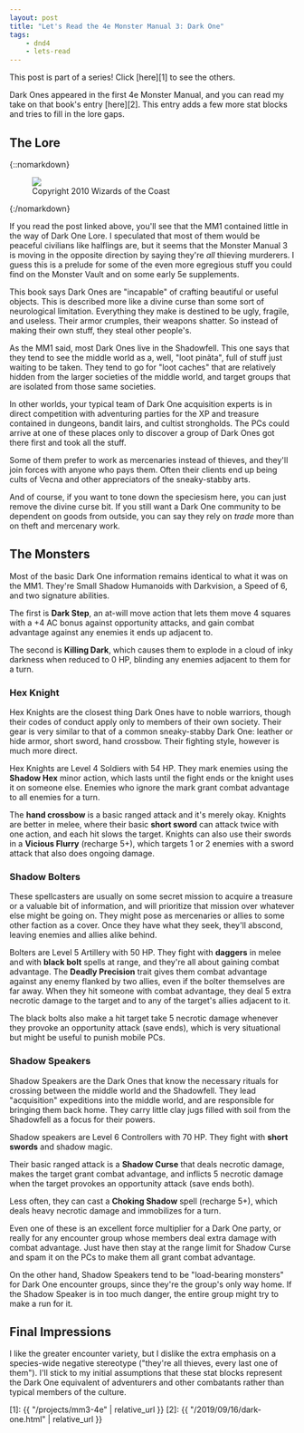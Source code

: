 ```yaml
---
layout: post
title: "Let's Read the 4e Monster Manual 3: Dark One"
tags:
    - dnd4
    - lets-read
---
```


This post is part of a series! Click [here][1] to see the others.

Dark Ones appeared in the first 4e Monster Manual, and you can read my take on
that book's entry [here][2]. This entry adds a few more stat blocks and tries to
fill in the lore gaps.

## The Lore

{::nomarkdown}
<figure class="left">
  <img src="{{ "/assets/wir-mm3-4e-dark-one.png" | absolute_url }}"/>
  <figcaption>
    Copyright 2010 Wizards of the Coast
  </figcaption>
</figure>
{:/nomarkdown}

If you read the post linked above, you'll see that the MM1 contained little in
the way of Dark One Lore. I speculated that most of them would be peaceful
civilians like halflings are, but it seems that the Monster Manual 3 is moving
in the opposite direction by saying they're _all_ thieving murderers. I guess
this is a prelude for some of the even more egregious stuff you could find on
the Monster Vault and on some early 5e supplements.

This book says Dark Ones are "incapable" of crafting beautiful or useful
objects. This is described more like a divine curse than some sort of
neurological limitation. Everything they make is destined to be ugly, fragile,
and useless. Their armor crumples, their weapons shatter. So instead of making
their own stuff, they steal other people's.

As the MM1 said, most Dark Ones live in the Shadowfell. This one says that they
tend to see the middle world as a, well, "loot pinãta", full of stuff just
waiting to be taken. They tend to go for "loot caches" that are relatively
hidden from the larger societies of the middle world, and target groups that are
isolated from those same societies.

In other worlds, your typical team of Dark One acquisition experts is in direct
competition with adventuring parties for the XP and treasure contained in
dungeons, bandit lairs, and cultist strongholds. The PCs could arrive at one of
these places only to discover a group of Dark Ones got there first and took all
the stuff.

Some of them prefer to work as mercenaries instead of thieves, and they'll join
forces with anyone who pays them. Often their clients end up being cults of
Vecna and other appreciators of the sneaky-stabby arts.

And of course, if you want to tone down the speciesism here, you can just remove
the divine curse bit. If you still want a Dark One community to be dependent on
goods from outside, you can say they rely on _trade_ more than on theft and
mercenary work.

## The Monsters

Most of the basic Dark One information remains identical to what it was on the
MM1. They're Small Shadow Humanoids with Darkvision, a Speed of 6, and two
signature abilities.

The first is **Dark Step**, an at-will move action that lets them move 4 squares
with a +4 AC bonus against opportunity attacks, and gain combat advantage
against any enemies it ends up adjacent to.

The second is **Killing Dark**, which causes them to explode in a cloud of inky
darkness when reduced to 0 HP, blinding any enemies adjacent to them for a turn.

### Hex Knight

Hex Knights are the closest thing Dark Ones have to noble warriors, though their
codes of conduct apply only to members of their own society. Their gear is very
similar to that of a common sneaky-stabby Dark One: leather or hide armor, short
sword, hand crossbow. Their fighting style, however is much more direct.

Hex Knights are Level 4 Soldiers with 54 HP. They mark enemies using the
**Shadow Hex** minor action, which lasts until the fight ends or the knight uses
it on someone else. Enemies who ignore the mark grant combat advantage to all
enemies for a turn.

The **hand crossbow** is a basic ranged attack and it's merely okay. Knights are
better in melee, where their basic **short sword** can attack twice with one
action, and each hit slows the target. Knights can also use their swords in a
**Vicious Flurry** (recharge 5+), which targets 1 or 2 enemies with a sword
attack that also does ongoing damage.

### Shadow Bolters

These spellcasters are usually on some secret mission to acquire a treasure or a
valuable bit of information, and will prioritize that mission over whatever else
might be going on. They might pose as mercenaries or allies to some other
faction as a cover. Once they have what they seek, they'll abscond, leaving
enemies and allies alike behind.

Bolters are Level 5 Artillery with 50 HP. They fight with **daggers** in melee
and with **black bolt** spells at range, and they're all about gaining combat
advantage. The **Deadly Precision** trait gives them combat advantage against
any enemy flanked by two allies, even if the bolter themselves are far
away. When they hit someone with combat advantage, they deal 5 extra necrotic
damage to the target and to any of the target's allies adjacent to it.

The black bolts also make a hit target take 5 necrotic damage whenever they
provoke an opportunity attack (save ends), which is very situational but might
be useful to punish mobile PCs.

### Shadow Speakers

Shadow Speakers are the Dark Ones that know the necessary rituals for crossing
between the middle world and the Shadowfell. They lead "acquisition" expeditions
into the middle world, and are responsible for bringing them back home. They
carry little clay jugs filled with soil from the Shadowfell as a focus for their
powers.

Shadow speakers are Level 6 Controllers with 70 HP. They fight with **short
swords** and shadow magic.

Their basic ranged attack is a **Shadow Curse** that deals necrotic damage,
makes the target grant combat advantage, and inflicts 5 necrotic damage when the
target provokes an opportunity attack (save ends both).

Less often, they can cast a **Choking Shadow** spell (recharge 5+), which deals
heavy necrotic damage and immobilizes for a turn.

Even one of these is an excellent force multiplier for a Dark One party, or
really for any encounter group whose members deal extra damage with combat
advantage. Just have then stay at the range limit for Shadow Curse and spam it
on the PCs to make them all grant combat advantage.

On the other hand, Shadow Speakers tend to be "load-bearing monsters" for Dark
One encounter groups, since they're the group's only way home. If the Shadow
Speaker is in too much danger, the entire group might try to make a run for it.

## Final Impressions

I like the greater encounter variety, but I dislike the extra emphasis on a
species-wide negative stereotype ("they're all thieves, every last one of
them"). I'll stick to my initial assumptions that these stat blocks represent
the Dark One equivalent of adventurers and other combatants rather than typical
members of the culture.

[1]: {{ "/projects/mm3-4e" | relative_url }}
[2]: {{ "/2019/09/16/dark-one.html" | relative_url }}
